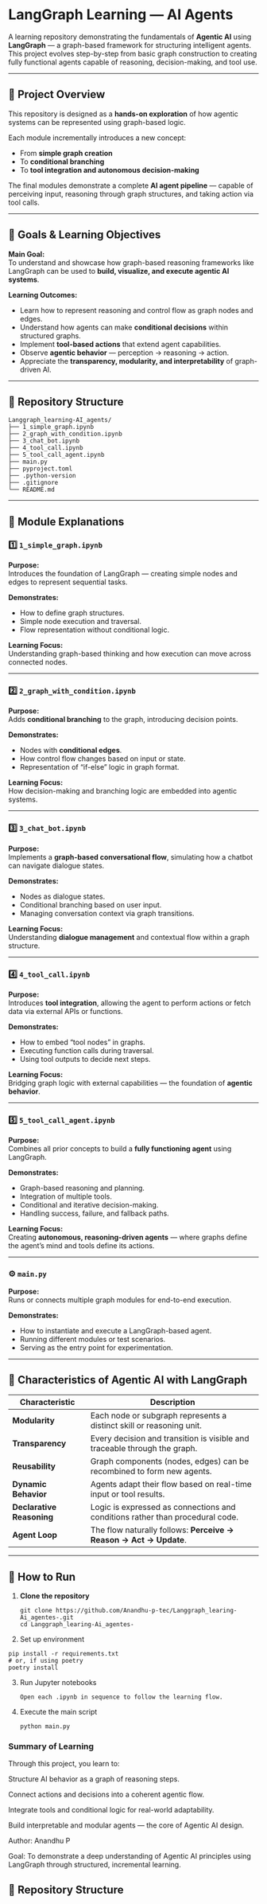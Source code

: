 # LangGraph Learning — AI Agents

A learning repository demonstrating the fundamentals of **Agentic AI** using **LangGraph** — a graph-based framework for structuring intelligent agents.  
This project evolves step-by-step from basic graph construction to creating fully functional agents capable of reasoning, decision-making, and tool use.

---

## 🧠 Project Overview

This repository is designed as a **hands-on exploration** of how agentic systems can be represented using graph-based logic.

Each module incrementally introduces a new concept:
- From **simple graph creation**
- To **conditional branching**
- To **tool integration and autonomous decision-making**

The final modules demonstrate a complete **AI agent pipeline** — capable of perceiving input, reasoning through graph structures, and taking action via tool calls.

---

## 🎯 Goals & Learning Objectives

**Main Goal:**  
To understand and showcase how graph-based reasoning frameworks like LangGraph can be used to **build, visualize, and execute agentic AI systems**.

**Learning Outcomes:**
- Learn how to represent reasoning and control flow as graph nodes and edges.
- Understand how agents can make **conditional decisions** within structured graphs.
- Implement **tool-based actions** that extend agent capabilities.
- Observe **agentic behavior** — perception → reasoning → action.
- Appreciate the **transparency, modularity, and interpretability** of graph-driven AI.

---
## 🧩 Repository Structure
```
Langgraph_learning-AI_agents/
├── 1_simple_graph.ipynb
├── 2_graph_with_condition.ipynb
├── 3_chat_bot.ipynb
├── 4_tool_call.ipynb
├── 5_tool_call_agent.ipynb
├── main.py
├── pyproject.toml
├── .python-version
├── .gitignore
└── README.md
```

---

## 📘 Module Explanations

### 1️⃣ `1_simple_graph.ipynb`
**Purpose:**  
Introduces the foundation of LangGraph — creating simple nodes and edges to represent sequential tasks.

**Demonstrates:**
- How to define graph structures.
- Simple node execution and traversal.
- Flow representation without conditional logic.

**Learning Focus:**  
Understanding graph-based thinking and how execution can move across connected nodes.

---

### 2️⃣ `2_graph_with_condition.ipynb`
**Purpose:**  
Adds **conditional branching** to the graph, introducing decision points.

**Demonstrates:**
- Nodes with **conditional edges**.
- How control flow changes based on input or state.
- Representation of “if-else” logic in graph format.

**Learning Focus:**  
How decision-making and branching logic are embedded into agentic systems.

---

### 3️⃣ `3_chat_bot.ipynb`
**Purpose:**  
Implements a **graph-based conversational flow**, simulating how a chatbot can navigate dialogue states.

**Demonstrates:**
- Nodes as dialogue states.
- Conditional branching based on user input.
- Managing conversation context via graph transitions.

**Learning Focus:**  
Understanding **dialogue management** and contextual flow within a graph structure.

---

### 4️⃣ `4_tool_call.ipynb`
**Purpose:**  
Introduces **tool integration**, allowing the agent to perform actions or fetch data via external APIs or functions.

**Demonstrates:**
- How to embed “tool nodes” in graphs.
- Executing function calls during traversal.
- Using tool outputs to decide next steps.

**Learning Focus:**  
Bridging graph logic with external capabilities — the foundation of **agentic behavior**.

---

### 5️⃣ `5_tool_call_agent.ipynb`
**Purpose:**  
Combines all prior concepts to build a **fully functioning agent** using LangGraph.

**Demonstrates:**
- Graph-based reasoning and planning.
- Integration of multiple tools.
- Conditional and iterative decision-making.
- Handling success, failure, and fallback paths.

**Learning Focus:**  
Creating **autonomous, reasoning-driven agents** — where graphs define the agent’s mind and tools define its actions.

---

### ⚙️ `main.py`
**Purpose:**  
Runs or connects multiple graph modules for end-to-end execution.

**Demonstrates:**
- How to instantiate and execute a LangGraph-based agent.
- Running different modules or test scenarios.
- Serving as the entry point for experimentation.

---

## 🧩 Characteristics of Agentic AI with LangGraph

| Characteristic | Description |
|----------------|-------------|
| **Modularity** | Each node or subgraph represents a distinct skill or reasoning unit. |
| **Transparency** | Every decision and transition is visible and traceable through the graph. |
| **Reusability** | Graph components (nodes, edges) can be recombined to form new agents. |
| **Dynamic Behavior** | Agents adapt their flow based on real-time input or tool results. |
| **Declarative Reasoning** | Logic is expressed as connections and conditions rather than procedural code. |
| **Agent Loop** | The flow naturally follows: **Perceive → Reason → Act → Update**. |

---

## 🚀 How to Run

1. **Clone the repository**
   ```
   git clone https://github.com/Anandhu-p-tec/Langgraph_learing-Ai_agentes-.git
   cd Langgraph_learing-Ai_agentes-
2. Set up environment
  ```
  pip install -r requirements.txt
  # or, if using poetry
  poetry install
```
3. Run Jupyter notebooks
   ```
   Open each .ipynb in sequence to follow the learning flow.
   ```
4. Execute the main script
   ```
   python main.py
   ```
### Summary of Learning
Through this project, you learn to:

Structure AI behavior as a graph of reasoning steps.

Connect actions and decisions into a coherent agentic flow.

Integrate tools and conditional logic for real-world adaptability.

Build interpretable and modular agents — the core of Agentic AI design.

Author: Anandhu P

Goal: To demonstrate a deep understanding of Agentic AI principles using LangGraph through structured, incremental learning.
   
   





## 🧩 Repository Structure

